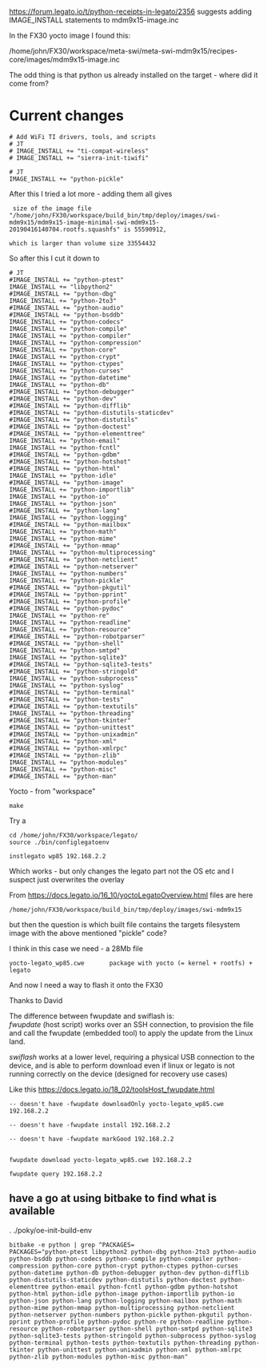 
https://forum.legato.io/t/python-receipts-in-legato/2356 suggests adding IMAGE_INSTALL statements to mdm9x15-image.inc  

In the FX30 yocto image I found this:  

/home/john/FX30/workspace/meta-swi/meta-swi-mdm9x15/recipes-core/images/mdm9x15-image.inc

The odd thing is that python us already installed on the target - where did it come from?


# Current changes

```
# Add WiFi TI drivers, tools, and scripts
# JT
# IMAGE_INSTALL += "ti-compat-wireless"
# IMAGE_INSTALL += "sierra-init-tiwifi"

# JT
IMAGE_INSTALL += "python-pickle"

```

After this I tried a lot more - adding them all gives

```
 size of the image file "/home/john/FX30/workspace/build_bin/tmp/deploy/images/swi-mdm9x15/mdm9x15-image-minimal-swi-mdm9x15-20190416140704.rootfs.squashfs" is 55590912, 

which is larger than volume size 33554432
```

So after this I cut it down to
```
# JT
#IMAGE_INSTALL += "python-ptest"
IMAGE_INSTALL += "libpython2"
#IMAGE_INSTALL += "python-dbg"
IMAGE_INSTALL += "python-2to3"
#IMAGE_INSTALL += "python-audio"
#IMAGE_INSTALL += "python-bsddb"
IMAGE_INSTALL += "python-codecs"
IMAGE_INSTALL += "python-compile"
IMAGE_INSTALL += "python-compiler"
IMAGE_INSTALL += "python-compression"
IMAGE_INSTALL += "python-core"
IMAGE_INSTALL += "python-crypt"
IMAGE_INSTALL += "python-ctypes"
IMAGE_INSTALL += "python-curses"
IMAGE_INSTALL += "python-datetime"
IMAGE_INSTALL += "python-db"
#IMAGE_INSTALL += "python-debugger"
#IMAGE_INSTALL += "python-dev"
#IMAGE_INSTALL += "python-difflib"
#IMAGE_INSTALL += "python-distutils-staticdev"
#IMAGE_INSTALL += "python-distutils"
#IMAGE_INSTALL += "python-doctest"
#IMAGE_INSTALL += "python-elementtree"
IMAGE_INSTALL += "python-email"
IMAGE_INSTALL += "python-fcntl"
#IMAGE_INSTALL += "python-gdbm"
#IMAGE_INSTALL += "python-hotshot"
#IMAGE_INSTALL += "python-html"
IMAGE_INSTALL += "python-idle"
#IMAGE_INSTALL += "python-image"
IMAGE_INSTALL += "python-importlib"
IMAGE_INSTALL += "python-io"
IMAGE_INSTALL += "python-json"
#IMAGE_INSTALL += "python-lang"
IMAGE_INSTALL += "python-logging"
#IMAGE_INSTALL += "python-mailbox"
IMAGE_INSTALL += "python-math"
IMAGE_INSTALL += "python-mime"
#IMAGE_INSTALL += "python-mmap"
IMAGE_INSTALL += "python-multiprocessing"
#IMAGE_INSTALL += "python-netclient"
#IMAGE_INSTALL += "python-netserver"
IMAGE_INSTALL += "python-numbers"
IMAGE_INSTALL += "python-pickle"
#IMAGE_INSTALL += "python-pkgutil"
#IMAGE_INSTALL += "python-pprint"
#IMAGE_INSTALL += "python-profile"
#IMAGE_INSTALL += "python-pydoc"
IMAGE_INSTALL += "python-re"
IMAGE_INSTALL += "python-readline"
IMAGE_INSTALL += "python-resource"
#IMAGE_INSTALL += "python-robotparser"
#IMAGE_INSTALL += "python-shell"
IMAGE_INSTALL += "python-smtpd"
IMAGE_INSTALL += "python-sqlite3"
#IMAGE_INSTALL += "python-sqlite3-tests"
#IMAGE_INSTALL += "python-stringold"
IMAGE_INSTALL += "python-subprocess"
IMAGE_INSTALL += "python-syslog"
#IMAGE_INSTALL += "python-terminal"
#IMAGE_INSTALL += "python-tests"
#IMAGE_INSTALL += "python-textutils"
IMAGE_INSTALL += "python-threading"
#IMAGE_INSTALL += "python-tkinter"
#IMAGE_INSTALL += "python-unittest"
#IMAGE_INSTALL += "python-unixadmin"
#IMAGE_INSTALL += "python-xml"
#IMAGE_INSTALL += "python-xmlrpc"
#IMAGE_INSTALL += "python-zlib"
IMAGE_INSTALL += "python-modules"
IMAGE_INSTALL += "python-misc"
#IMAGE_INSTALL += "python-man"
``` 


Yocto - from "workspace"
```
make 
```


Try a 

```
cd /home/john/FX30/workspace/legato/
source ./bin/configlegatoenv

instlegato wp85 192.168.2.2
````

Which works - but only changes the legato part not the OS etc and I suspect just overwrites the overlay


From
https://docs.legato.io/16_10/yoctoLegatoOverview.html files are here

```
/home/john/FX30/workspace/build_bin/tmp/deploy/images/swi-mdm9x15
```

 but then the question is which built file contains the targets filesystem image with the above mentioned "pickle" code?

I think in this case we need - a 28Mb file
```
yocto-legato_wp85.cwe		package with yocto (= kernel + rootfs) + legato

```

And now I need a way to flash it onto the FX30

Thanks to David

The difference between fwupdate and swiflash is:  
*fwupdate* (host script) works over an SSH connection, to provision the file and call the fwupdate (embedded tool) to apply the update from the Linux land.  

*swiflash* works at a lower level, requiring a physical USB connection to the device, and is able to perform download even if linux or legato is not running correctly on the device
(designed for recovery use cases)  

Like this
https://docs.legato.io/18_02/toolsHost_fwupdate.html

```
-- doesn't have -fwupdate downloadOnly yocto-legato_wp85.cwe 192.168.2.2

-- doesn't have -fwupdate install 192.168.2.2

-- doesn't have -fwupdate markGood 192.168.2.2


fwupdate download yocto-legato_wp85.cwe 192.168.2.2

fwupdate query 192.168.2.2

```


## have a go at using bitbake to find what is available

. ./poky/oe-init-build-env
```
bitbake -e python | grep ^PACKAGES=
PACKAGES="python-ptest libpython2 python-dbg python-2to3 python-audio python-bsddb python-codecs python-compile python-compiler python-compression python-core python-crypt python-ctypes python-curses python-datetime python-db python-debugger python-dev python-difflib python-distutils-staticdev python-distutils python-doctest python-elementtree python-email python-fcntl python-gdbm python-hotshot python-html python-idle python-image python-importlib python-io python-json python-lang python-logging python-mailbox python-math python-mime python-mmap python-multiprocessing python-netclient python-netserver python-numbers python-pickle python-pkgutil python-pprint python-profile python-pydoc python-re python-readline python-resource python-robotparser python-shell python-smtpd python-sqlite3 python-sqlite3-tests python-stringold python-subprocess python-syslog python-terminal python-tests python-textutils python-threading python-tkinter python-unittest python-unixadmin python-xml python-xmlrpc python-zlib python-modules python-misc python-man"
```












